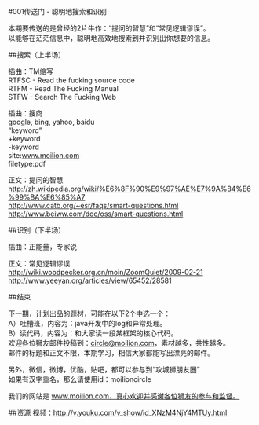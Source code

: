 #001传送门 - 聪明地搜索和识别

本期要传送的是曾经的2片牛作：“提问的智慧”和“常见逻辑谬误”。  
以能够在茫茫信息中，聪明地高效地搜索到并识别出你想要的信息。  


##搜索（上半场）

插曲：TM缩写  
RTFSC - Read the fucking source code  
RTFM - Read The Fucking Manual  
STFW - Search The Fucking Web  

插曲：搜商  
google, bing, yahoo, baidu  
“keyword”  
+keyword   
-keyword   
site:www.moilion.com  
filetype:pdf  

正文：提问的智慧  
http://zh.wikipedia.org/wiki/%E6%8F%90%E9%97%AE%E7%9A%84%E6%99%BA%E6%85%A7  
http://www.catb.org/~esr/faqs/smart-questions.html  
http://www.beiww.com/doc/oss/smart-questions.html


##识别（下半场）

插曲：正能量，专家说

正文：常见逻辑谬误  
http://wiki.woodpecker.org.cn/moin/ZoomQuiet/2009-02-21  
http://www.yeeyan.org/articles/view/65452/28581

##结束

下一期，计划出品的题材，可能在以下2个中选一个：  
A）吐槽班，内容为：java开发中的log和异常处理。  
B）读代码，内容为：和大家读一段某框架的核心代码。  
欢迎各位狮友邮件投稿到：circle@moilion.com，素材越多，共性越多。  
邮件的标题和正文不限，本期学习，相信大家都能写出漂亮的邮件。  

另外，微信，微博，优酷，贴吧，都可以参与到“攻城狮朋友圈”  
如果有汉字重名，那么请使用id：moilioncircle

我们的网站是 www.moilion.com，真心欢迎并感谢各位狮友的参与和监督。

##资源
视频：http://v.youku.com/v_show/id_XNzM4NjY4MTUy.html